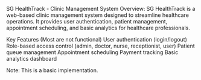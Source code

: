 SG HealthTrack - Clinic Management System
Overview:
SG HealthTrack is a web-based clinic management system designed to streamline healthcare operations. It provides user authentication, patient management, appointment scheduling, and basic analytics for healthcare professionals.

Key Features (Most are not functional)
    User authentication (login/logout)
    Role-based access control (admin, doctor, nurse, receptionist, user)
    Patient queue management
    Appointment scheduling
    Payment tracking
    Basic analytics dashboard

Note: This is a basic implementation.
